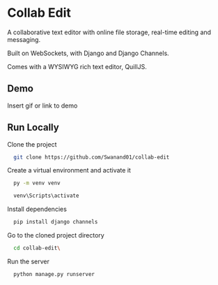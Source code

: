 
# Collab Edit

A collaborative text editor with online file storage, real-time editing and messaging.

Built on WebSockets, with Django and Django Channels.

Comes with a WYSIWYG rich text editor, QuillJS.
## Demo

Insert gif or link to demo


## Run Locally

Clone the project

```bash
  git clone https://github.com/Swanand01/collab-edit
```

Create a virtual environment and activate it

```bash
  py -m venv venv
```
```bash
  venv\Scripts\activate
```

Install dependencies

```bash
  pip install django channels
```

Go to the cloned project directory

```bash
  cd collab-edit\
```

Run the server

```bash
  python manage.py runserver
```

